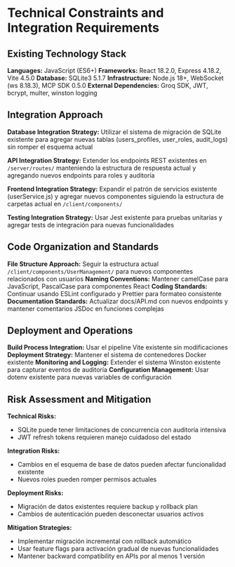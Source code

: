 # Technical Constraints and Integration Requirements

## Existing Technology Stack

**Languages:** JavaScript (ES6+)
**Frameworks:** React 18.2.0, Express 4.18.2, Vite 4.5.0
**Database:** SQLite3 5.1.7
**Infrastructure:** Node.js 18+, WebSocket (ws 8.18.3), MCP SDK 0.5.0
**External Dependencies:** Groq SDK, JWT, bcrypt, multer, winston logging

## Integration Approach

**Database Integration Strategy:** Utilizar el sistema de migración de SQLite existente para agregar nuevas tablas (users_profiles, user_roles, audit_logs) sin romper el esquema actual

**API Integration Strategy:** Extender los endpoints REST existentes en `/server/routes/` manteniendo la estructura de respuesta actual y agregando nuevos endpoints para roles y auditoría

**Frontend Integration Strategy:** Expandir el patrón de servicios existente (userService.js) y agregar nuevos componentes siguiendo la estructura de carpetas actual en `/client/components/`

**Testing Integration Strategy:** Usar Jest existente para pruebas unitarias y agregar tests de integración para nuevas funcionalidades

## Code Organization and Standards

**File Structure Approach:** Seguir la estructura actual `/client/components/UserManagement/` para nuevos componentes relacionados con usuarios
**Naming Conventions:** Mantener camelCase para JavaScript, PascalCase para componentes React
**Coding Standards:** Continuar usando ESLint configurado y Prettier para formateo consistente
**Documentation Standards:** Actualizar docs/API.md con nuevos endpoints y mantener comentarios JSDoc en funciones complejas

## Deployment and Operations

**Build Process Integration:** Usar el pipeline Vite existente sin modificaciones
**Deployment Strategy:** Mantener el sistema de contenedores Docker existente
**Monitoring and Logging:** Extender el sistema Winston existente para capturar eventos de auditoría
**Configuration Management:** Usar dotenv existente para nuevas variables de configuración

## Risk Assessment and Mitigation

**Technical Risks:** 
- SQLite puede tener limitaciones de concurrencia con auditoría intensiva
- JWT refresh tokens requieren manejo cuidadoso del estado

**Integration Risks:**
- Cambios en el esquema de base de datos pueden afectar funcionalidad existente
- Nuevos roles pueden romper permisos actuales

**Deployment Risks:**
- Migración de datos existentes requiere backup y rollback plan
- Cambios de autenticación pueden desconectar usuarios activos

**Mitigation Strategies:**
- Implementar migración incremental con rollback automático
- Usar feature flags para activación gradual de nuevas funcionalidades
- Mantener backward compatibility en APIs por al menos 1 versión
